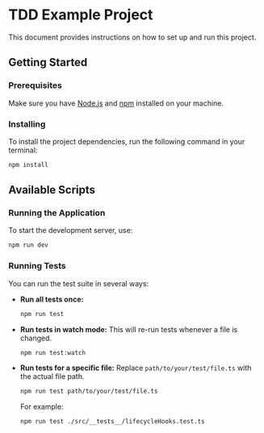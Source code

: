# TDD Example Project

This document provides instructions on how to set up and run this project.

## Getting Started

### Prerequisites

Make sure you have [Node.js](https://nodejs.org/) and [npm](https://www.npmjs.com/) installed on your machine.

### Installing

To install the project dependencies, run the following command in your terminal:

```sh
npm install
```

## Available Scripts

### Running the Application

To start the development server, use:

```sh
npm run dev
```

### Running Tests

You can run the test suite in several ways:

- **Run all tests once:**
  ```sh
  npm run test
  ```

- **Run tests in watch mode:**
  This will re-run tests whenever a file is changed.
  ```sh
  npm run test:watch
  ```

- **Run tests for a specific file:**
  Replace `path/to/your/test/file.ts` with the actual file path.
  ```sh
  npm run test path/to/your/test/file.ts
  ```
  For example:
  ```sh
  npm run test ./src/__tests__/lifecycleHooks.test.ts
  ```